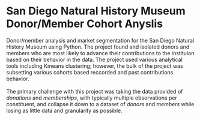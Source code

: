 # San Diego Natural History Museum Donor/Member Cohort Anyslis 
Donor/member analysis and market segmentation for the San Diego Natural History Museum using Python. The project found and isolated donors and members who are most likely to advance their contributions to the instituion based on their behavior in the data. The project used various analytical tools including Kmeans clustering; however, the bulk of the project was subsetting various cohorts based reccorded and past contributions behavior. </br></br>The primary challenge with this project was taking the data provided of *donations* and *memberships*, with typically multiple observations per constituent, and collapse it down to a dataset of *donors* and *members* while losing as little data and granularity as possible. 
